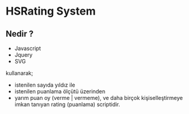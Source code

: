# HSRating System

## Nedir ?
* Javascript
* Jquery
* SVG

kullanarak;
- istenilen sayıda yıldız ile 
- istenilen puanlama ölçütü üzerinden
- yarım puan oy (verme | vermeme),
ve daha birçok kişiselleştirmeye imkan tanıyan rating (puanlama) scriptidir.
